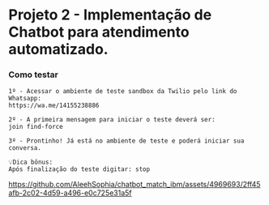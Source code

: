 # Projeto 2 - Implementação de Chatbot para atendimento automatizado.

### Como testar
```
1º - Acessar o ambiente de teste sandbox da Twilio pelo link do Whatsapp:
https://wa.me/14155238886

2º - A primeira mensagem para iniciar o teste deverá ser:
join find-force

3º - Prontinho! Já está no ambiente de teste e poderá iniciar sua conversa.

💡Dica bônus:
Após finalização do teste digitar: stop
```

https://github.com/AleehSophia/chatbot_match_ibm/assets/4969693/2ff45afb-2c02-4d59-a496-e0c725e31a5f
